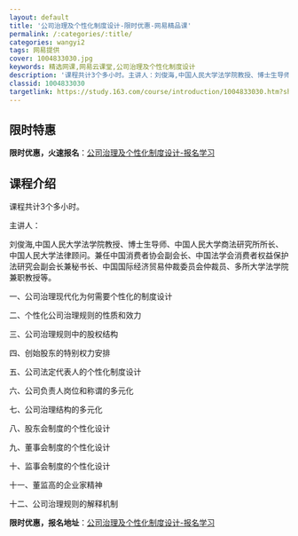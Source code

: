 ```yaml
---
layout: default
title: '公司治理及个性化制度设计-限时优惠-网易精品课'
permalink: /:categories/:title/
categories: wangyi2
tags: 网易提供
cover: 1004833030.jpg
keywords: 精选网课,网易云课堂,公司治理及个性化制度设计
description: '课程共计3个多小时。主讲人：刘俊海,中国人民大学法学院教授、博士生导师、中国人民大学商法研究所所长、中国人民大学法律顾问'
classid: 1004833030
targetlink: https://study.163.com/course/introduction/1004833030.htm?share=1&shareId=1025206652&utm_campaign=share&utm_medium=iphoneShare&utm_source=&utm_u=1025206652
---
```


## 限时特惠

**限时优惠，火速报名**：[公司治理及个性化制度设计-报名学习](https://study.163.com/course/introduction/1004833030.htm?share=1&shareId=1025206652&utm_campaign=share&utm_medium=iphoneShare&utm_source=&utm_u=1025206652)

## 课程介绍

课程共计3个多小时。

主讲人：

刘俊海,中国人民大学法学院教授、博士生导师、中国人民大学商法研究所所长、中国人民大学法律顾问。兼任中国消费者协会副会长、中国法学会消费者权益保护法研究会副会长兼秘书长、中国国际经济贸易仲裁委员会仲裁员、多所大学法学院兼职教授等。

一、公司治理现代化为何需要个性化的制度设计

二、个性化公司治理规则的性质和效力

三、公司治理规则中的股权结构        

 四、创始股东的特别权力安排

五、公司法定代表人的个性化制度设计   

六、公司负责人岗位和称谓的多元化 

七、公司治理结构的多元化             

八、股东会制度的个性化设计 

九、董事会制度的个性化设计          

 十、监事会制度的个性化设计 

十一、董监高的企业家精神             

十二、公司治理规则的解释机制

**限时优惠，报名地址**：[公司治理及个性化制度设计-报名学习](https://study.163.com/course/introduction/1004833030.htm?share=1&shareId=1025206652&utm_campaign=share&utm_medium=iphoneShare&utm_source=&utm_u=1025206652)

